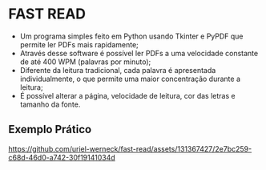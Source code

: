 # FAST READ
- Um programa simples feito em Python usando Tkinter e PyPDF que permite ler PDFs mais rapidamente;
- Através desse software é possível ler PDFs a uma velocidade constante de até 400 WPM (palavras por minuto);
- Diferente da leitura tradicional, cada palavra é apresentada individualmente, o que permite uma maior concentração durante a leitura;
- É possível alterar a página, velocidade de leitura, cor das letras e tamanho da fonte.

## Exemplo Prático

https://github.com/uriel-werneck/fast-read/assets/131367427/2e7bc259-c68d-46d0-a742-30f19141034d
